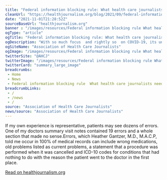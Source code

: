 ```yaml
--- 
title: "Federal information blocking rule: What health care journalists need to know"
cleanUrl: "https://healthjournalism.org/blog/2021/09/federal-information-blocking-rule-what-health-care-journalists-need-to-know/"
date: "2021-11-01T21:28:52Z"
sourceBaseUrl: "healthjournalism.org"
banner : "/images/resources/Federal information blocking rule What health care journalists need to know.jpg"
ogType: "article"
ogTitle: "Federal information blocking rule: What health care journalists need to know"
ogDescription: "With so much focus  and rightly so  on COVID-19, its understandable that even the best health care journalists have overlooked a critically important patient safety story, one that few I know ha"
ogSiteName: "Association of Health Care Journalists"
ogImage: "/images/resources/Federal information blocking rule What health care journalists need to know.jpg"
twitterSite: "@AHCJ"
twitterImage: "/images/resources/Federal information blocking rule What health care journalists need to know.jpg"
twitterCard: "summary_large_image"
breadcrumbs:
 - Home
 - News
 - Federal information blocking rule  What health care journalists need to know
breadcrumbLinks:
 - / 
 - /news
 - / 
source: "Association of Health Care Journalists"
news/source: "Association of Health Care Journalists"
---
```

If my own experience is representative, patients may see dozens of errors. One of my doctors summary visit notes contained 19 errors and a whole section that made no sense.Errors, which Heather Gantzer, M.D., M.A.C.P, told me occur in 100% of medical records can include wrong medications, old problems listed as current problems, a statement that a procedure was performed when it was cancelled and ICD-10 codes for conditions that had nothing to do with the reason the patient went to the doctor in the first place.  
  
[Read on healthjournalism.org](https://healthjournalism.org/blog/2021/09/federal-information-blocking-rule-what-health-care-journalists-need-to-know/)
